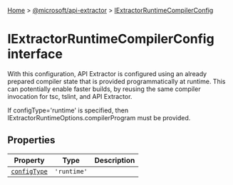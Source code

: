 [Home](./index) &gt; [@microsoft/api-extractor](api-extractor.md) &gt; [IExtractorRuntimeCompilerConfig](api-extractor.iextractorruntimecompilerconfig.md)

# IExtractorRuntimeCompilerConfig interface

With this configuration, API Extractor is configured using an already prepared compiler state that is provided programmatically at runtime. This can potentially enable faster builds, by reusing the same compiler invocation for tsc, tslint, and API Extractor.

If configType='runtime' is specified, then IExtractorRuntimeOptions.compilerProgram must be provided.

## Properties

|  Property | Type | Description |
|  --- | --- | --- |
|  [`configType`](api-extractor.iextractorruntimecompilerconfig.configtype.md) | `'runtime'` |  |

